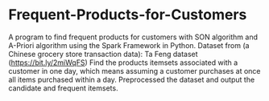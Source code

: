 # Frequent-Products-for-Customers
A program to find frequent products for customers with SON algorithm and  A-Priori algorithm using the Spark Framework in Python.
Dataset from (a Chinese grocery store transaction data): Ta Feng dataset (https://bit.ly/2miWqFS)
Find the products itemsets associated with a customer in one day, which means assuming a customer purchases at once all items purchased within a day.
Preprocessed the dataset and output the candidate and frequent itemsets.
